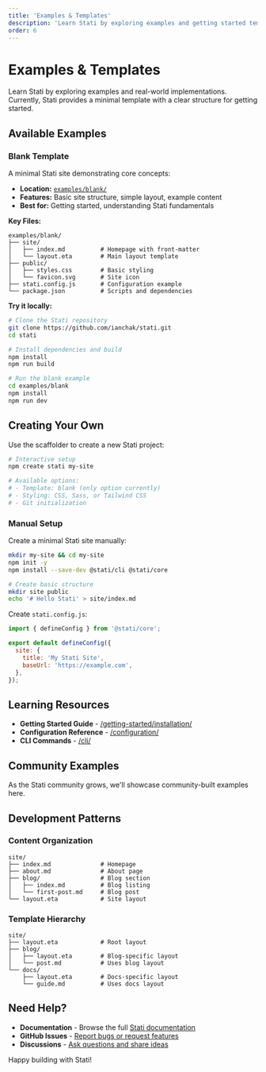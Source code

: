 ```yaml
---
title: 'Examples & Templates'
description: 'Learn Stati by exploring examples and getting started templates.'
order: 6
---
```


# Examples & Templates

Learn Stati by exploring examples and real-world implementations. Currently, Stati provides a minimal template with a clear structure for getting started.

## Available Examples

### Blank Template

A minimal Stati site demonstrating core concepts:

- **Location:** [`examples/blank/`](https://github.com/ianchak/stati/tree/main/examples/blank)
- **Features:** Basic site structure, simple layout, example content
- **Best for:** Getting started, understanding Stati fundamentals

**Key Files:**

```text
examples/blank/
├── site/
│   ├── index.md          # Homepage with front-matter
│   └── layout.eta        # Main layout template
├── public/
│   ├── styles.css        # Basic styling
│   └── favicon.svg       # Site icon
├── stati.config.js       # Configuration example
└── package.json          # Scripts and dependencies
```

**Try it locally:**

```bash
# Clone the Stati repository
git clone https://github.com/ianchak/stati.git
cd stati

# Install dependencies and build
npm install
npm run build

# Run the blank example
cd examples/blank
npm install
npm run dev
```

## Creating Your Own

Use the scaffolder to create a new Stati project:

```bash
# Interactive setup
npm create stati my-site

# Available options:
# - Template: blank (only option currently)
# - Styling: CSS, Sass, or Tailwind CSS
# - Git initialization
```

### Manual Setup

Create a minimal Stati site manually:

```bash
mkdir my-site && cd my-site
npm init -y
npm install --save-dev @stati/cli @stati/core

# Create basic structure
mkdir site public
echo '# Hello Stati' > site/index.md
```

Create `stati.config.js`:

```javascript
import { defineConfig } from '@stati/core';

export default defineConfig({
  site: {
    title: 'My Stati Site',
    baseUrl: 'https://example.com',
  },
});
```

## Learning Resources

- **Getting Started Guide** - [/getting-started/installation/](/getting-started/installation/)
- **Configuration Reference** - [/configuration/](/configuration/)
- **CLI Commands** - [/cli/](/cli/)

## Community Examples

As the Stati community grows, we'll showcase community-built examples here.

## Development Patterns

### Content Organization

```text
site/
├── index.md              # Homepage
├── about.md              # About page
├── blog/                 # Blog section
│   ├── index.md          # Blog listing
│   └── first-post.md     # Blog post
└── layout.eta            # Site layout
```

### Template Hierarchy

```text
site/
├── layout.eta            # Root layout
├── blog/
│   ├── layout.eta        # Blog-specific layout
│   └── post.md           # Uses blog layout
└── docs/
    ├── layout.eta        # Docs-specific layout
    └── guide.md          # Uses docs layout
```

## Need Help?

- **Documentation** - Browse the full [Stati documentation](/)
- **GitHub Issues** - [Report bugs or request features](https://github.com/ianchak/stati/issues)
- **Discussions** - [Ask questions and share ideas](https://github.com/ianchak/stati/discussions)

Happy building with Stati!
